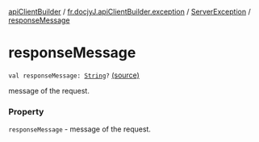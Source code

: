 [apiClientBuilder](../../index.md) / [fr.docjyJ.apiClientBuilder.exception](../index.md) / [ServerException](index.md) / [responseMessage](./response-message.md)

# responseMessage

`val responseMessage: `[`String`](https://kotlinlang.org/api/latest/jvm/stdlib/kotlin/-string/index.html)`?` [(source)](https://github.com/docjyj/apiClientBuilder/tree/master/src/main/kotlin/fr.docjyJ.apiClientBuilder/exception/ServerException.kt#L21)

message of the request.

### Property

`responseMessage` - message of the request.